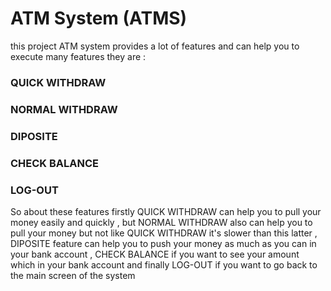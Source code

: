  # ATM System (ATMS)
this project ATM system provides a lot of features and can help you to execute many features they are :
### QUICK WITHDRAW
### NORMAL WITHDRAW
### DIPOSITE
### CHECK BALANCE 
### LOG-OUT
So about these features firstly QUICK WITHDRAW can help you to pull your money easily and quickly , but NORMAL WITHDRAW also can help you to pull your money but not like QUICK
WITHDRAW it's slower than this latter , DIPOSITE feature can help you to push your money as much as you can in your bank account , CHECK BALANCE if you want to see your amount
which in your bank account and finally LOG-OUT if you want to go back to the main screen of the system
